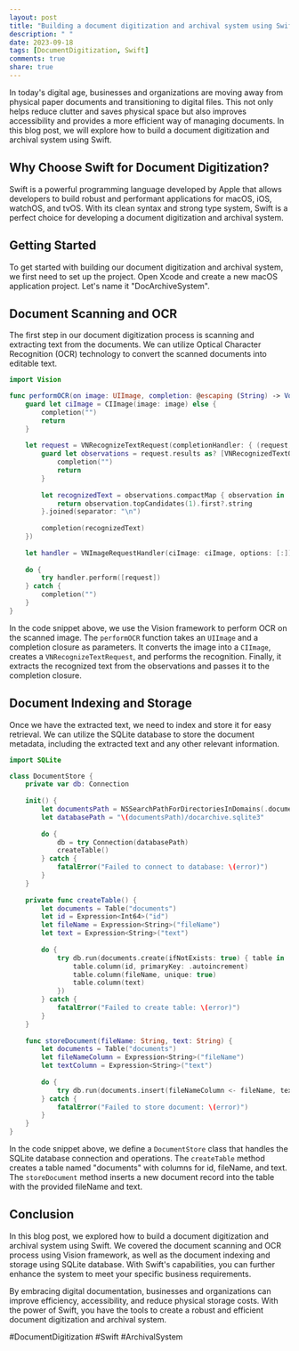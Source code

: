 ```yaml
---
layout: post
title: "Building a document digitization and archival system using Swift"
description: " "
date: 2023-09-18
tags: [DocumentDigitization, Swift]
comments: true
share: true
---
```


In today's digital age, businesses and organizations are moving away from physical paper documents and transitioning to digital files. This not only helps reduce clutter and saves physical space but also improves accessibility and provides a more efficient way of managing documents. In this blog post, we will explore how to build a document digitization and archival system using Swift.

## Why Choose Swift for Document Digitization?

Swift is a powerful programming language developed by Apple that allows developers to build robust and performant applications for macOS, iOS, watchOS, and tvOS. With its clean syntax and strong type system, Swift is a perfect choice for developing a document digitization and archival system.

## Getting Started

To get started with building our document digitization and archival system, we first need to set up the project. Open Xcode and create a new macOS application project. Let's name it "DocArchiveSystem".

## Document Scanning and OCR

The first step in our document digitization process is scanning and extracting text from the documents. We can utilize Optical Character Recognition (OCR) technology to convert the scanned documents into editable text.

```swift
import Vision

func performOCR(on image: UIImage, completion: @escaping (String) -> Void) {
    guard let ciImage = CIImage(image: image) else {
        completion("")
        return
    }
    
    let request = VNRecognizeTextRequest(completionHandler: { (request, error) in
        guard let observations = request.results as? [VNRecognizedTextObservation] else {
            completion("")
            return
        }
        
        let recognizedText = observations.compactMap { observation in
            return observation.topCandidates(1).first?.string
        }.joined(separator: "\n")
        
        completion(recognizedText)
    })
    
    let handler = VNImageRequestHandler(ciImage: ciImage, options: [:])
    
    do {
        try handler.perform([request])
    } catch {
        completion("")
    }
}
```

In the code snippet above, we use the Vision framework to perform OCR on the scanned image. The `performOCR` function takes an `UIImage` and a completion closure as parameters. It converts the image into a `CIImage`, creates a `VNRecognizeTextRequest`, and performs the recognition. Finally, it extracts the recognized text from the observations and passes it to the completion closure.

## Document Indexing and Storage

Once we have the extracted text, we need to index and store it for easy retrieval. We can utilize the SQLite database to store the document metadata, including the extracted text and any other relevant information.

```swift
import SQLite

class DocumentStore {
    private var db: Connection
    
    init() {
        let documentsPath = NSSearchPathForDirectoriesInDomains(.documentDirectory, .userDomainMask, true)[0]
        let databasePath = "\(documentsPath)/docarchive.sqlite3"
        
        do {
            db = try Connection(databasePath)
            createTable()
        } catch {
            fatalError("Failed to connect to database: \(error)")
        }
    }
    
    private func createTable() {
        let documents = Table("documents")
        let id = Expression<Int64>("id")
        let fileName = Expression<String>("fileName")
        let text = Expression<String>("text")
        
        do {
            try db.run(documents.create(ifNotExists: true) { table in
                table.column(id, primaryKey: .autoincrement)
                table.column(fileName, unique: true)
                table.column(text)
            })
        } catch {
            fatalError("Failed to create table: \(error)")
        }
    }
    
    func storeDocument(fileName: String, text: String) {
        let documents = Table("documents")
        let fileNameColumn = Expression<String>("fileName")
        let textColumn = Expression<String>("text")
        
        do {
            try db.run(documents.insert(fileNameColumn <- fileName, textColumn <- text))
        } catch {
            fatalError("Failed to store document: \(error)")
        }
    }
}
```

In the code snippet above, we define a `DocumentStore` class that handles the SQLite database connection and operations. The `createTable` method creates a table named "documents" with columns for id, fileName, and text. The `storeDocument` method inserts a new document record into the table with the provided fileName and text.

## Conclusion

In this blog post, we explored how to build a document digitization and archival system using Swift. We covered the document scanning and OCR process using Vision framework, as well as the document indexing and storage using SQLite database. With Swift's capabilities, you can further enhance the system to meet your specific business requirements.

By embracing digital documentation, businesses and organizations can improve efficiency, accessibility, and reduce physical storage costs. With the power of Swift, you have the tools to create a robust and efficient document digitization and archival system.

#DocumentDigitization #Swift #ArchivalSystem